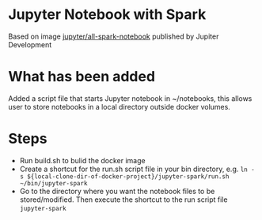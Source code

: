 # Jupyter Notebook with Spark

Based on image [jupyter/all-spark-notebook](https://hub.docker.com/r/jupyter/all-spark-notebook/)  published by Jupiter Development


# What has been added

Added a script file that starts Jupyter notebook in ~/notebooks, this allows user to store notebooks in a local directory outside docker volumes.  


# Steps

- Run build.sh to bulid the docker image
- Create a shortcut for the run.sh script file in your bin directory, e.g.
``` ln -s ${local-clone-dir-of-docker-project}/jupyter-spark/run.sh ~/bin/jupyter-spark ```
- Go to the directory where you want the notebook files to be stored/modified. Then execute the shortcut to the run script file
``` jupyter-spark ```
